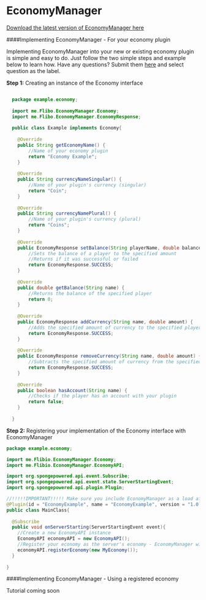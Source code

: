 # EconomyManager

[Download the latest version of EconomyManager here](https://github.com/Flibio/EconomyManager/releases)

####Implementing EconomyManager - For your economy plugin

Implementing EconomyManager into your new or existing economy plugin is simple and easy to do. Just follow the two simple steps and example below to learn how. Have any questions? Submit them [here](https://github.com/Flibio/EconomyManager/issues/new) and select question as the label.

**Step 1:** Creating an instance of the Economy interface

```java

  package example.economy;
  
  import me.Flibo.EconomyManager.Economy;
  import me.Flibo.EconomyManager.EconomyResponse;
  
  public class Example implements Economy{
  
  	@Override
  	public String getEconomyName() {
  		//Name of your economy plugin
  		return "Economy Example";
  	}
  
  	@Override
  	public String currencyNameSingular() {
  		//Name of your plugin's currency (singular)
  		return "Coin";
  	}
  
  	@Override
  	public String currencyNamePlural() {
  		//Name of your plugin's currency (plural)
  		return "Coins";
  	}
  
  	@Override
  	public EconomyResponse setBalance(String playerName, double balance) {
  		//Sets the balance of a player to the specified amount
  		//Returns if it was successful or failed
  		return EconomyResponse.SUCCESS;
  	}
  
  	@Override
  	public double getBalance(String name) {
  		//Returns the balance of the specified player
  		return 0;
  	}
  
  	@Override
  	public EconomyResponse addCurrency(String name, double amount) {
  		//Adds the specified amount of currency to the specified player's balance
  		return EconomyResponse.SUCCESS;
  	}
  
  	@Override
  	public EconomyResponse removeCurrency(String name, double amount) {
  		//Subtracts the specified amount of currency from the specified player's balance
  		return EconomyResponse.SUCCESS;
  	}
  
  	@Override
  	public boolean hasAccount(String name) {
  		//Checks if the player has an account with your plugin
  		return false;
  	}
  
  }

```

**Step 2:** Registering your implementation of the Economy interface with EconomyManager

```java
package example.economy;

import me.Flibio.EconomyManager.Economy;
import me.Flibio.EconomyManager.EconomyAPI;

import org.spongepowered.api.event.Subscribe;
import org.spongepowered.api.event.state.ServerStartingEvent;
import org.spongepowered.api.plugin.Plugin;

//!!!!!IMPORTANT!!!!! Make sure you include EconomyManager as a load after dependency in your plugin annotation
@Plugin(id = "EconomyExample", name = "EconomyExample", version = "1.0.0", dependencies = "after:EconomyManager;")
public class MainClass{
  
  @Subscribe
  public void onServerStarting(ServerStartingEvent event){
    //Create a new EconomyAPI instance
    EconomyAPI economyAPI = new EconomyAPI();
    //Register your economy as the server's economy - EconomyManager will handle all logging and errors
    economyAPI.registerEconomy(new MyEconomy());
  }
  
}

```


####Implementing EconomyManager - Using a registered economy

Tutorial coming soon
